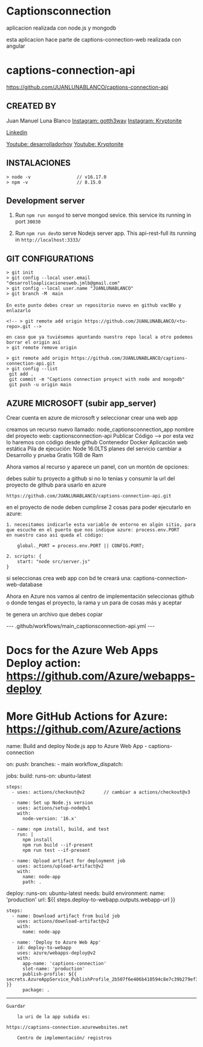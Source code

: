 # Captionsconnection

  aplicacion realizada con node.js y mongodb

  esta aplicacion hace parte de captions-connection-web realizada con angular
  
# captions-connection-api

  https://github.com/JUANLUNABLANCO/captions-connection-api

## CREATED BY

Juan Manuel Luna Blanco
[Instagram: gotth3way](https://www.instagram.com/gotth3way.apis/)
[Instagram: Kryptonite](https://www.instagram.com/kryptonite.original/)

[Linkedin](https://www.linkedin.com/in/juan-manuel-luna-blanco-180a1570/)

[Youtube: desarrolladorhoy](https://www.youtube.com/channel/UCSEwIRkDJxLkbvKHOAcw_Xw)
[Youtube: Kryptonite](https://www.youtube.com/channel/UCSEwIRkDJxLkbvKHOAcw_Xw)

## INSTALACIONES

	> node -v                 // v16.17.0
	> npm -v                  // 8.15.0

## Development server

1. Run `npm run mongod` to serve mongod sevice. this service its running in port `30030`

2. Run `npm run dev`to serve Nodejs server app. This api-rest-full its running in `http://localhost:3333/`


## GIT CONFIGURATIONS

	> git init
	> git config --local user.email "desarrolloaplicacionesweb.jmlb@gmail.com"
	> git config --local user.name "JUANLUNABLANCO"
	> git branch -M  main

	En este punto debes crear un repositorio nuevo en github vac铆o y enlazarlo

	<!-- > git remote add origin https://github.com/JUANLUNABLANCO/<tu-repo>.git -->
    
    en caso que ya tuviésemos apuntando nuestro repo local a otro podemos borrar el origin así
    > git remote remove origin

	> git remote add origin https://github.com/JUANLUNABLANCO/captions-connection-api.git
	> git config --list
	 git add .
	 git commit -m "Captions connection proyect with node and mongodb"
	 git push -u origin main


## AZURE MICROSOFT (subir app_server)

Crear cuenta en azure de microsoft y seleccionar crear una web app

creamos un recurso nuevo llamado: node_captionsconnection_app
nombre del proyecto web: captionsconnection-api
Publicar
    Código                  --> por esta vez lo haremos con código desde github
  	Contenedor Docker
  	Aplicación web estática
Pila de ejecución: Node 16.0LTS
planes del servicio cambiar a Desarrollo y prueba Gratis 1GB de Ram

Ahora vamos al recurso y aparece un panel, con un montón de opciones:

debes subir tu proyecto a github si no lo tenías y consumir la url del proyecto de github para usarlo en azure

    https://github.com/JUANLUNABLANCO/captions-connection-api.git

en el proyecto de node deben cumplirse 2 cosas para poder ejecutarlo en azure:

    1. necesitamos indicarle esta variable de entorno en algún sitio, para que escuche en el puerto que nos indique azure: process.env.PORT
    en nuestro caso así queda el código:

        global._PORT = process.env.PORT || CONFIG.PORT;

    2. scripts: {
        start: "node src/server.js"
    }

si seleccionas crea web app con bd te creará una: captions-connection-web-database

Ahora en Azure nos vamos al centro de implementación
seleccionas github o donde tengas el proyecto, la rama y un para de cosas más y aceptar

te genera un archivo que debes copiar

--- .github/workflows/main_captionsconnection-api.yml ---
# Docs for the Azure Web Apps Deploy action: https://github.com/Azure/webapps-deploy
# More GitHub Actions for Azure: https://github.com/Azure/actions

name: Build and deploy Node.js app to Azure Web App - captions-connection

on:
  push:
    branches:
      - main
  workflow_dispatch:

jobs:
  build:
    runs-on: ubuntu-latest

    steps:
      - uses: actions/checkout@v2		// cambiar a actions/checkout@v3

      - name: Set up Node.js version
        uses: actions/setup-node@v1
        with:
          node-version: '16.x'

      - name: npm install, build, and test
        run: |
          npm install
          npm run build --if-present
          npm run test --if-present

      - name: Upload artifact for deployment job
        uses: actions/upload-artifact@v2
        with:
          name: node-app
          path: .

  deploy:
    runs-on: ubuntu-latest
    needs: build
    environment:
      name: 'production'
      url: ${{ steps.deploy-to-webapp.outputs.webapp-url }}

    steps:
      - name: Download artifact from build job
        uses: actions/download-artifact@v2
        with:
          name: node-app

      - name: 'Deploy to Azure Web App'
        id: deploy-to-webapp
        uses: azure/webapps-deploy@v2
        with:
          app-name: 'captions-connection'
          slot-name: 'production'
          publish-profile: ${{ secrets.AzureAppService_PublishProfile_2b507f6e406b410594c8e7c39b279ef3 }}
          package: .
--- ---
    Guardar

		la uri de la app subida es:

    https://captions-connection.azurewebsites.net

		Centro de implementación/ registros 
    
		
